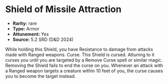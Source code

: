 
# Shield of Missile Attraction

* **Rarity:** rare
* **Type:** Armor
* **Attunement:** Yes
* **Source:** 5.2 SRD (D&D 2024)


While holding this Shield, you have Resistance to damage from attacks made with Ranged weapons. Curse. This Shield is cursed. Attuning to it curses you until you are targeted by a Remove Curse spell or similar magic. Removing the Shield fails to end the curse on you. Whenever an attack with a Ranged weapon targets a creature within 10 feet of you, the curse causes you to become the target instead.
